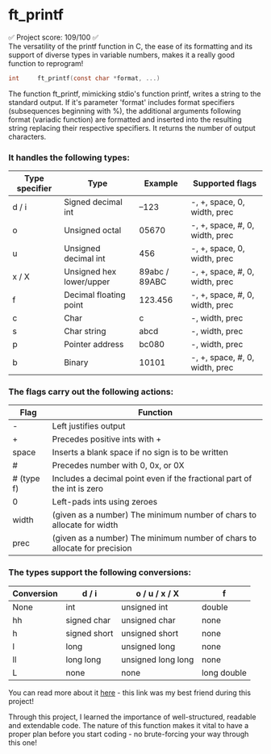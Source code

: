 # ft_printf
✅ Project score: 109/100 ✅  
The versatility of the printf function in C, the ease of its formatting and its support of diverse types in variable numbers, makes it a really good function to reprogram!  

```c
int		ft_printf(const char *format, ...)
```  
The function ft_printf, mimicking stdio's function printf, writes a string to the standard output. If it's parameter 'format' includes format specifiers (subsequences beginning with %), the additional arguments following format (variadic function) are formatted and inserted into the resulting string replacing their respective specifiers. It returns the number of output characters.  

### It handles the following types:  

| Type specifier | Type                     | Example       | Supported flags                |
| -------------- | ------------------------ | ------------- | ------------------------------ |
| d / i          | Signed decimal int       | –123          | -, +, space, 0, width, prec    |
| o              | Unsigned octal           | 05670         | -, +, space, #, 0, width, prec |
| u              | Unsigned decimal int     | 456           | -, +, space, 0, width, prec    |  
| x / X          | Unsigned hex lower/upper | 89abc / 89ABC | -, +, space, #, 0, width, prec |
| f              | Decimal floating point   | 123.456       | -, +, space, #, 0, width, prec | 
| c              | Char                     | c             | -, width, prec                 |
| s              | Char string              | abcd          | -, width, prec                 |
| p              | Pointer address          | bc080         | -, width, prec                 |
| b              | Binary                   | 10101         | -, +, space, #, 0, width, prec |  

### The flags carry out the following actions:  
| Flag       | Function                                                                   |
| ---------- | -------------------------------------------------------------------------- |
| -          | Left justifies output                                                      |
| +          | Precedes positive ints with +                                              |
| space      | Inserts a blank space if no sign is to be written                          |
| #          | Precedes number with 0, 0x, or 0X                                          |
| # (type f) | Includes a decimal point even if the fractional part of the int is zero    |
| 0          | Left-pads ints using zeroes                                                |
| width      | (given as a number) The minimum number of chars to allocate for width      |
| prec       | (given as a number) The minimum number of chars to allocate for precision  |

### The types support the following conversions:
| Conversion |	d / i       | o / u / x / X	     | f           | 
| ---------- | ------------ | ------------------ | ----------- | 
| None	     | int	        | unsigned int	     | double      |
| hh	       | signed char	| unsigned char      | none        |
| h 	       | signed short	| unsigned short     | none        | 
| l 	       | long	        | unsigned long      | none        | 
| ll 	       | long	long    | unsigned long long | none        | 
| L          | none         | none               | long double | 


You can read more about it [here](https://www.dummies.com/programming/cpp/using-printf-for-output/) - this link was my best friend during this project!


Through this project, I learned the importance of well-structured, readable and extendable code. The nature of this function makes it vital to have a proper plan before you start coding - no brute-forcing your way through this one!
